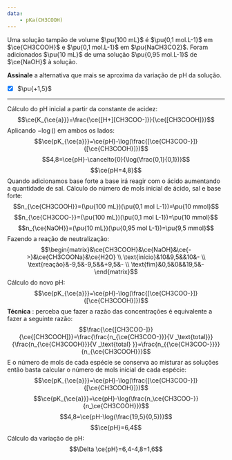 ```yaml
---
data:
    - pKa(CH3COOH)
---
```



Uma solução tampão de volume $\pu{100 mL}$ é $\pu{0,1 mol.L-1}$ em $\ce{CH3COOH}$ e $\pu{0,1 mol.L-1}$ em $\pu{NaCH3CO2}$. Foram adicionados $\pu{10 mL}$ de uma solução $\pu{0,95 mol.L-1}$ de $\ce{NaOH}$ à solução.

**Assinale** a alternativa que mais se aproxima da variação de pH da solução.

- [x] $\pu{+1,5}$

---

Cálculo do pH inicial a partir da constante de acidez:
$$\ce{K_{\ce{a}}}=\frac{\ce{[H+][CH3COO-]}}{\ce{[CH3COOH]}}$$
Aplicando $-\log()$  em ambos os lados:
$$\ce{pK_{\ce{a}}}=\ce{pH}-\log(\frac{[\ce{CH3COO-}]}{[\ce{CH3COOH}]})$$
$$4,8=\ce{pH}-\cancelto{0}{\log(\frac{0,1}{0,1})}$$
$$\ce{pH=4,8}$$
Quando adicionamos base forte a base irá reagir com o ácido aumentando a quantidade de sal.
Cálculo do número de mols inicial de ácido, sal e base forte:
$$n_{\ce{CH3COOH}}=(\pu{100 mL})(\pu{0,1 mol L-1})=\pu{10 mmol}$$
$$n_{\ce{CH3COO-}}=(\pu{100 mL})(\pu{0,1 mol L-1})=\pu{10 mmol}$$
$$n_{\ce{NaOH}}=(\pu{10 mL})(\pu{0,95 mol L-1})=\pu{9,5 mmol}$$
Fazendo a reação de neutralização:
$$\begin{matrix}&\ce{CH3COOH}&\ce{NaOH}&\ce{->}&\ce{CH3COONa}&\ce{H2O} \\ \text{início}&10&9,5&&10&- \\ \text{reação}&-9,5&-9,5&&+9,5&- \\ \text{fim}&0,5&0&&19,5&-\end{matrix}$$
Cálculo do novo pH:
$$\ce{pK_{\ce{a}}}=\ce{pH}-\log(\frac{[\ce{CH3COO-}]}{[\ce{CH3COOH}]})$$
**Técnica** : perceba que fazer a razão das concentrações é equivalente a fazer a seguinte razão:
$$\frac{\ce{[CH3COO-]}}{\ce{[CH3COOH]}}=\frac{\frac{n_{\ce{CH3COO-}}}{V _\text{total}}}{\frac{n_{\ce{CH3COOH}}}{V _\text{total} }}=\frac{n_{{\ce{CH3COO-}}}}{n_{\ce{CH3COOH}}}$$
E o número de mols de cada espécie se conserva ao misturar as soluções então basta calcular o número de mols inicial de cada espécie:
$$\ce{pK_{\ce{a}}}=\ce{pH}-\log(\frac{[\ce{CH3COO-}]}{[\ce{CH3COOH}]})$$
$$\ce{pK_{\ce{a}}}=\ce{pH}-\log(\frac{n_\ce{CH3COO-}}{n_\ce{CH3COOH}})$$
$$4,8=\ce{pH-\log(\frac{19,5}{0,5})}$$
$$\ce{pH}=6,4$$
Cálculo da variação de pH:
$$\Delta \ce{pH}=6,4-4,8=1,6$$

